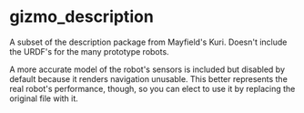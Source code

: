 # gizmo_description

A subset of the description package from Mayfield's Kuri. Doesn't include the URDF's for the many prototype robots.

A more accurate model of the robot's sensors is included but disabled by default because it renders
navigation unusable. This better represents the real robot's performance, though, so you can elect to use it by replacing the original file with it.
